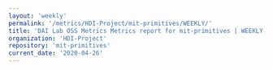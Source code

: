 ```yaml
---
layout: 'weekly'
permalink: '/metrics/HDI-Project/mit-primitives/WEEKLY/'
title: 'DAI Lab OSS Metrics Metrics report for mit-primitives | WEEKLY-REPORT-2020-04-26'
organization: 'HDI-Project'
repository: 'mit-primitives'
current_date: '2020-04-26'
---
```

